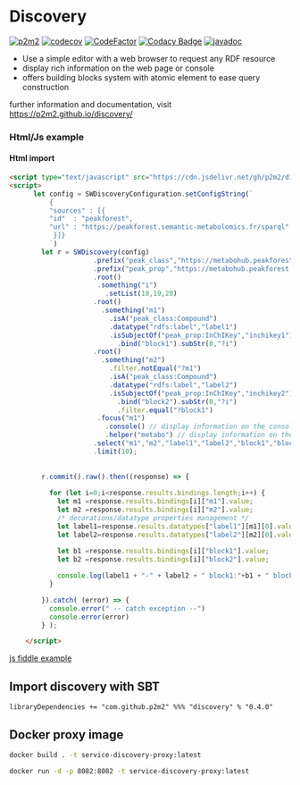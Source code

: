 # Discovery

[![p2m2](https://circleci.com/gh/p2m2/discovery.svg?style=shield)](https://app.circleci.com/pipelines/github/p2m2)
[![codecov](https://codecov.io/gh/p2m2/discovery/branch/develop/graph/badge.svg)](https://codecov.io/gh/p2m2/discovery)
[![CodeFactor](https://www.codefactor.io/repository/github/p2m2/discovery/badge)](https://www.codefactor.io/repository/github/p2m2/discovery)
[![Codacy Badge](https://app.codacy.com/project/badge/Grade/8d8ecb66f9ff4963a22efab3c693b629)](https://www.codacy.com/gh/p2m2/discovery/dashboard?utm_source=github.com&amp;utm_medium=referral&amp;utm_content=p2m2/discovery&amp;utm_campaign=Badge_Grade)
[![javadoc](https://javadoc.io/badge2/com.github.p2m2/discovery_2.13/javadoc.svg)](https://javadoc.io/doc/com.github.p2m2/discovery_2.13)

- Use a simple editor with a web browser to request any RDF resource
- display rich information on the web page or console 
- offers building blocks system with atomic element to ease query construction

further information and documentation, visit https://p2m2.github.io/discovery/

### Html/Js example

#### Html import 

```html 
<script type="text/javascript" src="https://cdn.jsdelivr.net/gh/p2m2/discovery@develop/dist/discovery-web.min.js"> </script> 
<script>
      let config = SWDiscoveryConfiguration.setConfigString(`
          {
          "sources" : [{
          "id"  : "peakforest",
          "url" : "https://peakforest.semantic-metabolomics.fr/sparql"
           }]}
          `)
        let r = SWDiscovery(config)
                     .prefix("peak_class","https://metabohub.peakforest.org/ontology/class#")
                     .prefix("peak_prop","https://metabohub.peakforest.org/ontology/property#")
                     .root()
                      .something("i")
                        .setList(18,19,20)
                     .root()
                       .something("m1")
                         .isA("peak_class:Compound")
                         .datatype("rdfs:label","label1")
                         .isSubjectOf("peak_prop:InChIKey","inchikey1")
                           .bind("block1").subStr(0,"?i")
                     .root()
                       .something("m2")
                         .filter.notEqual("?m1")
                         .isA("peak_class:Compound")
                         .datatype("rdfs:label","label2")
                         .isSubjectOf("peak_prop:InChIKey","inchikey2")
                           .bind("block2").subStr(0,"?i")
                           .filter.equal("?block1")
                      .focus("m1")
                        .console() // display information on the console
                        .helper("metabo") // display information on the web page and propose new building block.
                     .select("m1","m2","label1","label2","block1","block2")
                     .limit(10);
      
       
        r.commit().raw().then((response) => {
          
          for (let i=0;i<response.results.bindings.length;i++) {
            let m1 =response.results.bindings[i]["m1"].value;
            let m2 =response.results.bindings[i]["m2"].value;
            /* decorations/datatype properties management */ 
            let label1=response.results.datatypes["label1"][m1][0].value; // all studies with all languages, here we take the first one arbitrarily.
            let label2=response.results.datatypes["label2"][m2][0].value;
            
            let b1 =response.results.bindings[i]["block1"].value;
            let b2 =response.results.bindings[i]["block2"].value;

            console.log(label1 + "-" + label2 + " block1:"+b1 + " block2:"+b2 );
          }

        }).catch( (error) => {
          console.error(" -- catch exception --")
          console.error(error)
        } );

    </script>
 ```

[js fiddle example](https://jsfiddle.net/uoecqath/5/)


## Import discovery with SBT

``` 
libraryDependencies += "com.github.p2m2" %%% "discovery" % "0.4.0"
```

## Docker proxy image

```bash
docker build . -t service-discovery-proxy:latest
```

```bash
docker run -d -p 8082:8082 -t service-discovery-proxy:latest
```
